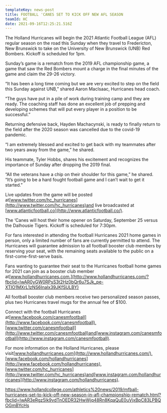 ```yaml
---
templateKey: news-post
title: FOOTBALL 'CANES SET TO KICK OFF NEW AFL SEASON
teamId: HC
date: 2021-09-16T12:25:21.516Z
---
```

<!--StartFragment-->

The Holland Hurricanes will begin the 2021 Atlantic Football League (AFL) regular season on the road this Sunday when they travel to Fredericton, New Brunswick to take on the University of New Brunswick (UNB) Red Bombers. Kickoff is scheduled for 1pm.

Sunday’s game is a rematch from the 2019 AFL championship game, a game that saw the Red Bombers mount a charge in the final minutes of the game and claim the 29-26 victory.

“It has been a long time coming but we are very excited to step on the field this Sunday against UNB,” shared Aaron MacIsaac, Hurricanes head coach.

“The guys have put in a pile of work during training camp and they are ready. The coaching staff has done an excellent job of prepping and developing schemes that will put every player in a position to be successful.”

Returning defensive back, Hayden Machacynski, is ready to finally return to the field after the 2020 season was cancelled due to the covid-19 pandemic.

“I am extremely blessed and excited to get back with my teammates after two years away from the game,” he shared.

His teammate, Tyler Hobbs, shares his excitement and recognizes the importance of Sunday after dropping the 2019 final.

“All the veterans have a chip on their shoulder for this game,” he shared. “It’s going to be a hard fought football game and I can’t wait to get it started.”

Live updates from the game will be posted at[www.twitter.com/hc_hurricanes](http://www.twitter.com/hc_hurricanes)and live broadcasted at [www.atlanticfootball.co](http://www.atlanticfootball.co/).

The ‘Canes will host their home opener on Saturday, September 25 versus the Dalhousie Tigers. Kickoff is scheduled for 7:30pm.

For fans interested in attending the football Hurricanes 2021 home games in person, only a limited number of fans are currently permitted to attend. The Hurricanes will guarantee admission to all football booster club members by reserving your seat, with the remaining seats available to the public on a first-come-first-serve basis.

Fans wanting to guarantee their seat to the Hurricanes football home games for 2021 can join as a booster club member at[www.hollandhurricanes.com.](http://www.hollandhurricanes.com/?fbclid=IwAR0yGW0RPsS3t2Hz0bQr6u7SJk_pe-XTIO1MXrL1zNS6Inalx39JKfSULBY)

All football booster club members receive two personalized season passes, plus two Hurricanes travel mugs for the annual fee of $100.

Connect with the football Hurricanes at[www.facebook.com/canesmfootball](http://www.facebook.com/canesmfootball),[www.twitter.com/canesmfootball](http://www.twitter.com/canesmfootball)and[www.instagram.com/canesmfootball](http://www.instagram.com/canesmfootball).

For more information on the Holland Hurricanes, please visit[www.hollandhurricanes.com](http://www.hollandhurricanes.com/),[www.facebook.com/hollandhurricanes](http://www.facebook.com/hollandhurricanes),[www.twitter.com/hc_hurricanes](http://www.twitter.com/hc_hurricanes)and[www.instagram.com/hollandhurricanes](http://www.instagram.com/hollandhurricanes).

https://www.hollandcollege.com/athletics%20news/2019/mfball-hurricanes-set-to-kick-off-new-season-in-afl-championship-rematch.html?fbclid=IwAR3eRgz5lk9vdTnOEDR32HwWjq48Rn8KqaQuE0uVjxBpC83LPBQOGmBYcHs